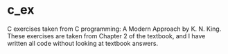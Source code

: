 # c_ex
C exercises taken from C programming: A Modern Approach by K. N. King.
These exercises are taken from Chapter 2 of the textbook, and I have written all code without looking at textbook answers.
